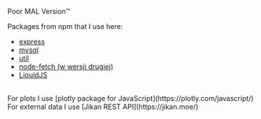 Poor MAL Version™

Packages from npm that I use here:
- [express](https://www.npmjs.com/package/express)
- [mysql](https://www.npmjs.com/package/mysql)
- [util](https://www.npmjs.com/package/util)
- [node-fetch (w wersji drugiej)](https://www.npmjs.com/package/node-fetch)
- [LiquidJS](https://www.npmjs.com/package/liquidjs)
<br>
For plots I use [plotly package for JavaScript](https://plotly.com/javascript/)
For external data I use [Jikan REST API](https://jikan.moe/)
